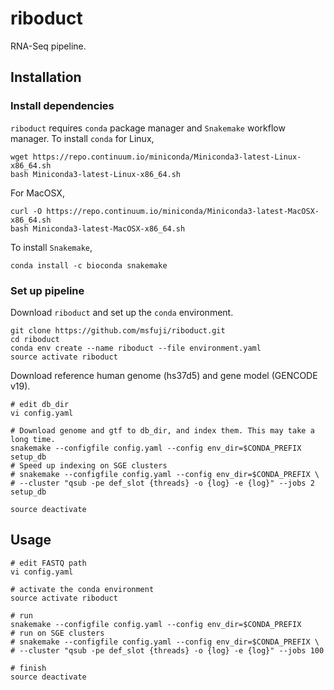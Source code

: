 # riboduct
RNA-Seq pipeline.

## Installation
### Install dependencies
`riboduct` requires `conda` package manager and `Snakemake` workflow manager.
To install `conda` for Linux,
```
wget https://repo.continuum.io/miniconda/Miniconda3-latest-Linux-x86_64.sh
bash Miniconda3-latest-Linux-x86_64.sh
```
For MacOSX,
```
curl -O https://repo.continuum.io/miniconda/Miniconda3-latest-MacOSX-x86_64.sh
bash Miniconda3-latest-MacOSX-x86_64.sh
```
To install `Snakemake`,
```
conda install -c bioconda snakemake
```

### Set up pipeline
Download `riboduct` and set up the `conda` environment.
```
git clone https://github.com/msfuji/riboduct.git
cd riboduct
conda env create --name riboduct --file environment.yaml
source activate riboduct
```
Download reference human genome (hs37d5) and gene model (GENCODE v19).
```
# edit db_dir
vi config.yaml

# Download genome and gtf to db_dir, and index them. This may take a long time.
snakemake --configfile config.yaml --config env_dir=$CONDA_PREFIX setup_db
# Speed up indexing on SGE clusters
# snakemake --configfile config.yaml --config env_dir=$CONDA_PREFIX \
# --cluster "qsub -pe def_slot {threads} -o {log} -e {log}" --jobs 2 setup_db

source deactivate
```

## Usage
```
# edit FASTQ path
vi config.yaml

# activate the conda environment
source activate riboduct

# run
snakemake --configfile config.yaml --config env_dir=$CONDA_PREFIX
# run on SGE clusters
# snakemake --configfile config.yaml --config env_dir=$CONDA_PREFIX \
# --cluster "qsub -pe def_slot {threads} -o {log} -e {log}" --jobs 100

# finish
source deactivate
```
